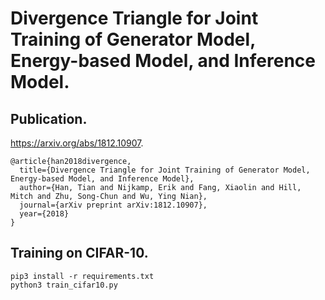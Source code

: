 # Divergence Triangle for Joint Training of Generator Model, Energy-based Model, and Inference Model.

## Publication.

https://arxiv.org/abs/1812.10907.

    @article{han2018divergence,
      title={Divergence Triangle for Joint Training of Generator Model, Energy-based Model, and Inference Model},
      author={Han, Tian and Nijkamp, Erik and Fang, Xiaolin and Hill, Mitch and Zhu, Song-Chun and Wu, Ying Nian},
      journal={arXiv preprint arXiv:1812.10907},
      year={2018}
    }
    
## Training on CIFAR-10.

```
pip3 install -r requirements.txt
python3 train_cifar10.py
```
